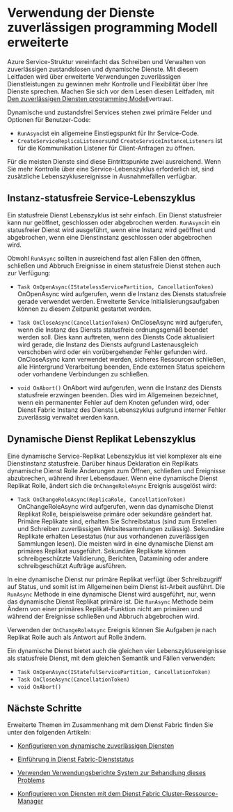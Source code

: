 <properties
   pageTitle="Verwendung der Dienste zuverlässigen erweiterte | Microsoft Azure"
   description="Informationen Sie zu erweiterten Nutzung des Diensts Fabric zuverlässigen Dienste flexibler Ihrer Dienste."
   services="Service-Fabric"
   documentationCenter=".net"
   authors="vturecek"
   manager="timlt"
   editor="masnider"/>

<tags
   ms.service="Service-Fabric"
   ms.devlang="dotnet"
   ms.topic="article"
   ms.tgt_pltfrm="NA"
   ms.workload="NA"
   ms.date="10/19/2016"
   ms.author="vturecek"/>

# <a name="advanced-usage-of-the-reliable-services-programming-model"></a>Verwendung der Dienste zuverlässigen programming Modell erweiterte
Azure Service-Struktur vereinfacht das Schreiben und Verwalten von zuverlässigen zustandslosen und dynamische Dienste. Mit diesem Leitfaden wird über erweiterte Verwendungen zuverlässigen Dienstleistungen zu gewinnen mehr Kontrolle und Flexibilität über Ihre Dienste sprechen. Machen Sie sich vor dem Lesen diesen Leitfaden, mit [Den zuverlässigen Diensten programming Modell](service-fabric-reliable-services-introduction.md)vertraut.

Dynamische und zustandsfrei Services stehen zwei primäre Felder und Optionen für Benutzer-Code:

 - `RunAsync`ist ein allgemeine Einstiegspunkt für Ihr Service-Code.
 - `CreateServiceReplicaListeners`und `CreateServiceInstanceListeners` ist für die Kommunikation Listener für Client-Anfragen zu öffnen.
 
Für die meisten Dienste sind diese Eintrittspunkte zwei ausreichend. Wenn Sie mehr Kontrolle über eine Service-Lebenszyklus erforderlich ist, sind zusätzliche Lebenszyklusereignisse in Ausnahmefällen verfügbar.

## <a name="stateless-service-instance-lifecycle"></a>Instanz-statusfreie Service-Lebenszyklus

Ein statusfreie Dienst Lebenszyklus ist sehr einfach. Ein Dienst statusfreier kann nur geöffnet, geschlossen oder abgebrochen werden. `RunAsync`in ein statusfreier Dienst wird ausgeführt, wenn eine Instanz wird geöffnet und abgebrochen, wenn eine Dienstinstanz geschlossen oder abgebrochen wird. 

Obwohl `RunAsync` sollten in ausreichend fast allen Fällen den öffnen, schließen und Abbruch Ereignisse in einem statusfreie Dienst stehen auch zur Verfügung:

- `Task OnOpenAsync(IStatelessServicePartition, CancellationToken)`
  OnOpenAsync wird aufgerufen, wenn die Instanz des Diensts statusfreie gerade verwendet werden. Erweiterte Service Initialisierungsaufgaben können zu diesem Zeitpunkt gestartet werden.

- `Task OnCloseAsync(CancellationToken)`
  OnCloseAsync wird aufgerufen, wenn die Instanz des Diensts statusfreie ordnungsgemäß beendet werden soll. Dies kann auftreten, wenn des Diensts Code aktualisiert wird gerade, die Instanz des Diensts aufgrund Lastenausgleich verschoben wird oder ein vorübergehender Fehler gefunden wird. OnCloseAsync kann verwendet werden, sicheres Ressourcen schließen, alle Hintergrund Verarbeitung beenden, Ende externen Status speichern oder vorhandene Verbindungen zu schließen.

- `void OnAbort()`
  OnAbort wird aufgerufen, wenn die Instanz des Diensts statusfreie erzwingen beenden. Dies wird im Allgemeinen bezeichnet, wenn ein permanenter Fehler auf dem Knoten gefunden wird, oder Dienst Fabric Instanz des Diensts Lebenszyklus aufgrund interner Fehler zuverlässig verwaltet werden kann.

## <a name="stateful-service-replica-lifecycle"></a>Dynamische Dienst Replikat Lebenszyklus

Eine dynamische Service-Replikat Lebenszyklus ist viel komplexer als eine Dienstinstanz statusfreie. Darüber hinaus Deklaration ein Replikats dynamische Dienst Rolle Änderungen zum Öffnen, schließen und Ereignisse abzubrechen, während ihrer Lebensdauer. Wenn eine dynamische Dienst Replikat Rolle, ändert sich die `OnChangeRoleAsync` Ereignis ausgelöst wird:

- `Task OnChangeRoleAsync(ReplicaRole, CancellationToken)`
  OnChangeRoleAsync wird aufgerufen, wenn das dynamische Dienst Replikat Rolle, beispielsweise primäre oder sekundäre geändert hat. Primäre Replikate sind, erhalten Sie Schreibstatus (sind zum Erstellen und Schreiben zuverlässigen Websitesammlungen zulässig). Sekundäre Replikate erhalten Lesestatus (nur aus vorhandenen zuverlässigen Sammlungen lesen). Die meisten wird in eine dynamische Dienst am primäres Replikat ausgeführt. Sekundäre Replikate können schreibgeschützte Validierung, Berichten, Datamining oder andere schreibgeschützt Aufträge ausführen.

In eine dynamische Dienst nur primäre Replikat verfügt über Schreibzugriff auf Status, und somit ist im Allgemeinen beim Dienst ist-Arbeit ausführt. Die `RunAsync` Methode in eine dynamische Dienst wird ausgeführt, nur, wenn das dynamische Dienst Replikat primäre ist. Die `RunAsync` Methode beim Ändern von einer primäres Replikat-Funktion nicht am primären und während der Ereignisse schließen und Abbruch abgebrochen wird. 

Verwenden der `OnChangeRoleAsync` Ereignis können Sie Aufgaben je nach Replikat Rolle auch als Antwort auf Rolle ändern.

Ein dynamische Dienst bietet auch die gleichen vier Lebenszyklusereignisse als statusfreie Dienst, mit dem gleichen Semantik und Fällen verwenden:

- `Task OnOpenAsync(IStatefulServicePartition, CancellationToken)`
- `Task OnCloseAsync(CancellationToken)`
- `void OnAbort()`



## <a name="next-steps"></a>Nächste Schritte
Erweiterte Themen im Zusammenhang mit dem Dienst Fabric finden Sie unter den folgenden Artikeln:

- [Konfigurieren von dynamische zuverlässigen Diensten](service-fabric-reliable-services-configuration.md)

- [Einführung in Dienst Fabric-Dienststatus](service-fabric-health-introduction.md)

- [Verwenden Verwendungsberichte System zur Behandlung dieses Problems](service-fabric-understand-and-troubleshoot-with-system-health-reports.md)

- [Konfigurieren von Diensten mit dem Dienst Fabric Cluster-Ressource-Manager](service-fabric-cluster-resource-manager-configure-services.md)
